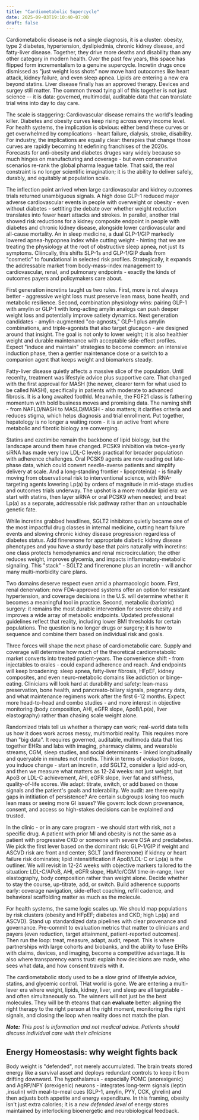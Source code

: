 ```yaml
---
title: "Cardiometabolic Supercycle"
date: 2025-09-03T19:10:40-07:00
draft: false
---
```


Cardiometabolic disease is not a single diagnosis, it is a cluster: obesity, type 2 diabetes, hypertension, dyslipiedmia, chronic kidney disease, and fatty-liver disease. Together, they drive more deaths and disability than any other category in modern health. Over the past few years, this space has flipped form incrementalism to a genuine supercycle. Incretin drugs once dismissed as "just weight loss shots" now move hard outocomes like heart attack, kidney failure, and even sleep apnea. Lipids are entering a new era beyond statins. Liver disease finally has an approved therapy. Devices and surgey still matter. The common thread tying all of this together is not just science -- it is data: governed, multimodal, auditable data that can translate trial wins into day to day care. 

The scale is staggering: Cardiovascular disease remains the world's leading killer. Diabetes and obesity curves keep rising across every income level. For health systems, the implication is obvious: either bend these curves or get overwhelmed by complications - heart failure, dialysis, stroke, disability. For industry, the implications are equally clear: therapies that change those curves are rapidly becoming ht edefining franchises of the 2020s. Forecasts for anti-obesity and diabetes druges vary widely because so much hinges on manufacturing and coverage - but even conservative scenarios re-rank the global pharma league table. That said, the real constraint is no longer scientific imagination; it is the ability to deliver safely, durably, and equitably at population scale. 

The inflection point arrived when large cardiovascular and kidney outcomes trials returned unambiguous signals. A high dose GLP-1 reduced major adverse cardiovascular events in people with overweight or obesity - even without diabetes - settlting the debate over whether weight reduction translates into fewer heart attacks and strokes. In parallel, another trial showed risk reductions for a kidney composite endpoint in people with diabetes and chronic kidney disease, alongside lower cardiovascular and all-cause mortality. An in sleep medicine, a dual GLP-1/GIP markedly lowered apnea-hypopnea index while cutting weight - hinting that we are treating the physiology at the root of obstructive sleep apnea, not just its symptoms. Cliincally, this shifts SLP-1s and GLP-1/GIP duals from "cosmetic" to foundational in selected risk profiles. Strategically, it expands the addressable market from body-mass-index management to cardiovascular, renal, and pulmonary endpoints - exactly the kinds of outcomes payers and policymakers care about.

First generation incretins taught us two rules. First, more is not always better - aggressive weight loss must preserve lean mass, bone health, and metabolic resilience. Second, combination physiology wins: pairing GLP-1 with amylin or GLP-1 with long-acting amylin analogs can push deeper weight loss and potentially improve satiety dynamics. Next generation candidates - amylin-augmented "co-agnosts," GLP-1 plus amylin combinations, and triple-agonists that also target glucagon - are designed around that insight. The goal is not only to lower weight; it is also healthier weight and durable maintenance with acceptable side-effect profiles. Expect "induce and maintain" strategies to become common: an intensive induction phase, then a gentler maintenance dose or a switch to a companion agent that keeps weight and biomarkers steady. 

Fatty-liver disease quietly affects a massive slice of the population. Until recenlty, treatment was lifestyle advice plus supportive care. That changed with the first approval for MASH (the newer, clearer term for what used to be called NASH), specifically in patients with moderate to advanced fibrosis. It is a long awaited foothld. Meanwhile, the FGF21 class is fathering momentum with bold business moves and promising data. The naming shift - from NAFLD/NASH to MASLD/MASH - also matters; it clarifies criteria and reduces stigma, which helps diagnosis and trial enrollment. Put together, hepatology is no longer a waiting room - it is an active front where metabolic and fibrotic biology are converging. 

Statins and ezetimibe remain the backbone of lipid biology, but the landscape around them have changed. PCSK9 inhibition via twice-yearly siRNA has made very low LDL-C levels practical for broader populatiosn with adherence challenges. Oral PCSK9 agents are now reading out late-phase data, which could convert needle-averse patients and simplify delivery at scale. And a long-standing frontier - lipoprotein(a) - is finally moving from observational risk to interventional science, with RNA-targeting agents lowering Lp(a) by orders of magnitude in mid-stage studies and outcomes trials underway. The upshot is a more modular lipid era: we start with statins, then layer siRNA or oral PCSK9 when needed; and treat Lp(a) as a separate, addressable risk pathway rather than an untouchable genetic fate. 

While incretins grabbed headlines, SGLT2 inhibitors quietly became one of the most impactful drug classes in internal medicine, cutting heart failure events and slowing chronic kidney disease progression regardless of diabetes status. Add finerenone for appropriate diabetic kidney disease phenotypes and you have a sturdy base that pairs naturally with incretins: one class protects hemodynamics and renal microcirculation; the other reduces weight, improves glycemia, and impacts inflammatory-metabolic signaling. This "stack" - SGLT2 and finerenone plus an incretin - will anchor many multi-morbidity care plans. 

Two domains deserve respect even amid a pharmacologic boom. First, renal denervation: now FDA-approved systems offer an option for resistant hypertension, and coverage decisions in the U.S. will determine whether it becomes a meaningful tool in practice. Second, metabolic (bariatric) surgery: it remains the most durable intervention for severe obesity and improves a wide array of metabolic endpoints. Updated professional guidelines reflect that reality, including lower BMI thresholds for certain populations. The question is no longer drugs or surgery; it is how to sequence and combine them based on individual risk and goals. 

Three forces will shape the next phase of cardiometabolic care. Supply and coverage will determine how much of the theoretical cardiometabolic market converts into treated patient-years. The convenience shift - from injectables to orales - could expand adherence and reach. And endpoints will keep broadening: sleep apnea, fatty-liver fibrosis, HFpEF, kidney composites, and even neuro-metabolic domains like addiction or binge-eating. Clinicians will look hard at durability and safety: lean-mass preservation, bone health, and pancreato-biliary signals, pregnancy data, and what maintenance regimens work after the first 6-12 months. Expect more head-to-head and combo studies - and more interest in objective monitoring (body composition, AHI, eGFR slope, ApoB/Lp(a), liver elastography) rather than chasing scale weight alone.

Randomized trials tell us whether a therapy can work; real-world data tells us how it does work across messy, multimorbid reality. This requires more than "big data". It requires governed, auditable, multimoda data that ties together EHRs and labs with imaging, pharmacy claims, and wearable streams, CGM, sleep studies, and social determinants - linked longitudinally and queryable in minutes not months. Think in terms of _evaluation loops_, you induce change - start an incretin, add SGLT2, consider a lipid add-on, and then we measure what matters as 12-24 weeks: not just weight, but ApoB or LDL-C achievement, AHI, eGFR slope, liver fat and stiffness, quality-of-life scores. We adapt: titrate, switch, or add based on those signals and the patient's goals and tolerability. We audit: are there equity gaps in intitiation of persistence? Are certain subgroups losing too much lean mass or seeing more GI issues? We govern: lock down provenance, consent, and access so high-stakes decisions can be explained and trusted. 

In the clinic - or in any care program - we should start with risk, not a specific drug. A patient with prior MI and obesity is not the same as a patient with progressive CKD or someone with severe OSA and prediabetes. We pick the first lever based on the dominant risk: GLP-1/GIP if weight and ASCVD risk are front and center; SGLT (and finerenone) if kidney or heart failure risk dominates; lipid intensitification if ApoB/LDL-C or Lp(a) is the outliner. We will revisit in 12-24 weeks with objective markers tailored to the situation: LDL-C/APoB, AHI, eGFR slope, HbA1c/CGM time-in-range, liver elastography, body composition rather than weight alone. Decide whether to stay the course, up-titrate, add, or switch. Build adherence supports early: coverage navigation, side-effect coaching, refill cadence, and behavioral scaffolding matter as much as the molecule.

For health systems, the same logic scales up. We should map populations by risk clusters (obesity and HFpEF; diabetes and CKD; high Lp(a) and ASCVD). Stand up standardized data pipelines with clear provenance and governance. Pre-commit to evaluation metrics that matter to clinicians and payers (even reduction, target attainment, patient-reported outcomes). Then run the loop: treat, measure, adapt, audit, repeat. This is where partnerships with large cohorts and biobanks, and the ability to fuse EHRs with claims, devices, and imaging, become a competitive advantage. It is also where transparency earns trust: explain how decisions are made, who sees what data, and how consent travels with it. 

The cardiometabolic stody used to be a slow grind of lifestyle advice, statins, and glycemic control. THat world is gone. We are entering a multi-lever era where weight, lipids, kidney, liver, and sleep are all targetable - and often simultaneously so. The winners will not just be the best molecules. They will be th eteams that can **evaluate** better: aligning the right therapy to the right person at the right moment, monitoring the right signals, and closing the loop when reality does not match the plan. 

_**Note:** This post is information and not medical advice. Patients should discuss individual care with their clinicians_

## Energy Homeostasis: why weight fights back

Body weight is "defended", not merely accumulated. The brain treats stored energy like a survival asset and deploys redundant controls to keep it from drifting downward. The hypothalamus - especially POMC (anorexigenic) and AgRP/NPY (orexigenic) neurons - integrates long-term signals (leptin ,insulin) with meal-to-meal cues (GLP-1, amylin, PYY, CCK, ghrelin) and then adjusts both appetite and energy expenditure. In this framing, obesity isn't just extra calories; it is a _new defended level_ of energy stores maintained by interlocking bioenergetic and neurobiological feedback. 

